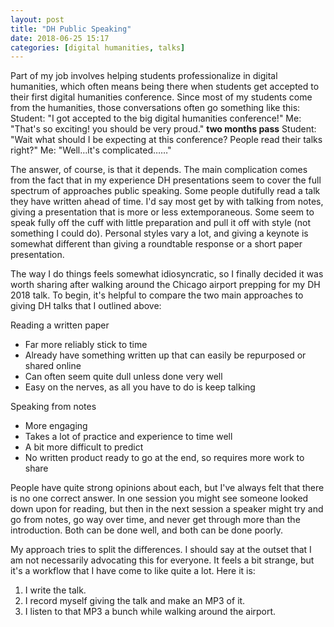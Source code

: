 ```yaml
---
layout: post
title: "DH Public Speaking"
date: 2018-06-25 15:17
categories: [digital humanities, talks]
---
```

Part of my job involves helping students professionalize in digital humanities, which often means being there when students get accepted to their first digital humanities conference. Since most of my students come from the humanities, those conversations often go something like this:
Student: "I got accepted to the big digital humanities conference!"
Me: "That's so exciting! you should be very proud."
**two months pass**
Student: "Wait what should I be expecting at this conference? People read their talks right?"
Me: "Well…it's complicated……"

The answer, of course, is that it depends. The main complication comes from the fact that in my experience DH presentations seem to cover the full spectrum of approaches public speaking. Some people dutifully read a talk they have written ahead of time. I'd say most get by with talking from notes, giving a presentation that is more or less extemporaneous. Some seem to speak fully off the cuff with little preparation and pull it off with style (not something I could do). Personal styles vary a lot, and giving a keynote is somewhat different than giving a roundtable response or a short paper presentation.

The way I do things feels somewhat idiosyncratic, so I finally decided it was worth sharing after walking around the Chicago airport prepping for my DH 2018 talk. To begin, it's helpful to compare the two main approaches to giving DH talks that I outlined above:

Reading a written paper
- Far more reliably stick to time
- Already have something written up that can easily be repurposed or shared online
- Can often seem quite dull unless done very well
- Easy on the nerves, as all you have to do is keep talking

Speaking from notes
- More engaging
- Takes a lot of practice and experience to time well
- A bit more difficult to predict
- No written product ready to go at the end, so requires more work to share

People have quite strong opinions about each, but I've always felt that there is no one correct answer. In one session you might see someone looked down upon for reading, but then in the next session a speaker might try and go from notes, go way over time, and never get through more than the introduction. Both can be done well, and both can be done poorly. 

My approach tries to split the differences. I should say at the outset that I am not necessarily advocating this for everyone. It feels a bit strange, but it's a workflow that I have come to like quite a lot. Here it is:

1. I write the talk.
2. I record myself giving the talk and make an MP3 of it.
3. I listen to that MP3 a bunch while walking around the airport.

